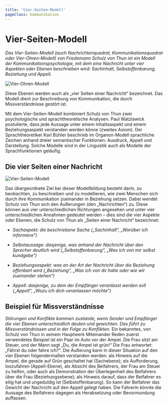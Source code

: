 ```yaml
---
title: 'Vier-Seiten-Modell'
pageClass: kommunikation
---
```


<infoBox>

# Vier-Seiten-Modell

*Das Vier-Seiten-Modell (auch Nachrichtenquadrat, Kommunikationsquadrat oder Vier-Ohren-Modell) von Friedemann Schulz von Thun ist ein Modell der Kommunikationspsychologie, mit dem eine Nachricht unter vier Aspekten oder Ebenen beschrieben wird: Sachinhalt, Selbstoffenbarung, Beziehung und Appell.* 

![Vier-Ohren-Modell](/img/media/4ohren.jpg "Vier-Ohren-Modell")

Diese Ebenen werden auch als „vier Seiten einer Nachricht“ bezeichnet. Das Modell dient zur Beschreibung von Kommunikation, die durch Missverständnisse gestört ist.

</infoBox>

<YouTube videoid="9VJn1cPbf1A" desc="Vier-Seiten-Modell"/>

<YouTube videoid="9SmiK0hSLw8" start="43" end="431" desc="4 Ohren Modell nach Schulz von Thun"/>

Mit dem Vier-Seiten-Modell kombiniert Schulz von Thun zwei psychologische und sprachtheoretische Analysen. Paul Watzlawick postulierte, dass jede Aussage unter einem Inhaltsaspekt und einem Beziehungsaspekt verstanden werden könne (zweites Axiom). Der Sprachtheoretiker Karl Bühler beschrieb im Organon-Modell sprachliche Zeichen anhand dreier semantischer Funktionen: Ausdruck, Appell und Darstellung. Solche Modelle sind in der Linguistik auch als Modelle der Sprachfunktionen geläufig.

<newSection title="Die vier Seiten einer Nachricht">

## Die vier Seiten einer Nachricht

![Vier-Seiten-Modell](/img/media/vierseitenmodell.svg "Vier-Seiten-Modell")

Das übergeordnete Ziel bei dieser Modellbildung besteht darin, zu beobachten, zu beschreiben und zu modellieren, wie zwei Menschen sich durch ihre Kommunikation zueinander in Beziehung setzen. Dabei wendet Schulz von Thun sich den Äußerungen (den „Nachrichten“) zu. Diese können aus vier unterschiedlichen Richtungen angesehen und unter vier unterschiedlichen Annahmen gedeutet werden – dies sind die vier Aspekte oder Ebenen, die Schulz von Thun als „Seiten einer Nachricht“ bezeichnet:

- *Sachaspekt: die beschriebene Sache („Sachinhalt“, „Worüber ich informiere“)*

- *Selbstaussage: dasjenige, was anhand der Nachricht über den Sprecher deutlich wird („Selbstoffenbarung“, „Was ich von mir selbst kundgebe“)*

- *Beziehungsaspekt: was an der Art der Nachricht über die Beziehung offenbart wird („Beziehung“, „Was ich von dir halte oder wie wir zueinander stehen“)*

- *Appell: dasjenige, zu dem der Empfänger veranlasst werden soll („Appell“, „Wozu ich dich veranlassen möchte“)*

</newSection>

<newSection title="Beispiel für Missverständnisse">

## Beispiel für Missverständnisse

*Störungen und Konflikte kommen zustande, wenn Sender und Empfänger die vier Ebenen unterschiedlich deuten und gewichten. Das führt zu Missverständnissen und in der Folge zu Konflikten.* Ein bekanntes, von Schulz von Thun in seinem Hauptwerk Miteinander Reden zuerst verwendetes Beispiel ist ein Paar im Auto vor der Ampel. Die Frau sitzt am Steuer, und der Mann sagt „Du, die Ampel ist grün!“ Die Frau antwortet: „Fährst du oder fahre ich?“. Die Äußerung kann in dieser Situation auf den vier Ebenen folgendermaßen verstanden werden: als Hinweis auf die Ampel, die gerade auf Grün geschaltet hat (Sachebene); als Aufforderung, loszufahren (Appell-Ebene), als Absicht des Beifahrers, der Frau am Steuer zu helfen, oder auch als Demonstration der Überlegenheit des Beifahrers über die Frau (Beziehungsebene); als Hinweis darauf, dass der Beifahrer es eilig hat und ungeduldig ist (Selbstoffenbarung). So kann der Beifahrer das Gewicht der Nachricht auf den Appell gelegt haben. Die Fahrerin könnte die Aussage des Beifahrers dagegen als Herabsetzung oder Bevormundung auffassen.

</newSection>


